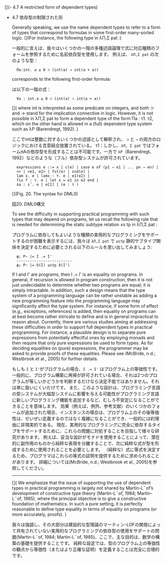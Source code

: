[](- 4.7 A restricted form of dependent types)

- 4.7 依存型の制限された形

	Generally speaking, we use the name dependent types to refer to a form of types that correspond to formulas in some first-order many-sorted logic.
	[](For instance, the following type in λΠ,Σ pat :)

	一般的に言えば、我々はいくつかの一階の多種述語論理で式に対応種類のフォームを参照するために名前依存型を使用します。
	例えば、 `λΠ,Σ pat` の次のような型：

		Πa:int. a ≥ 0 ⊃ (int(a) → int(a + a))

	corresponds to the following first-order formula:

	は以下の一階の式：

		∀a : int.a ≥ 0 ⊃ (int(a) → int(a + a))
	[](
	where int is interpreted as some predicate on integers, and both ⊃ and → stand for the implication connective in logic.
	However, it is not possible in λΠ,Σ pat to form a dependent type of the form Πa : τ1. τ2, which on the other hand is allowed in a (full) dependent type system such as λP (Barendregt, 1992).
	)

	ここでintは整数に対するいくつかの述語として解釈され、 `⊃` と `→` の両方のロジックにおける含意結合放置されている。
	τ1：しかし、`λΠ, Σ pat` ではフォームπAの依存型を形成することは不可能です。一方で `λP`（Barendregt、1992）などのような（フル）依存型システムが許可されています。

		expressions e ::= x | c(e) | case e of (p1 ⇒ e1 | ... pn ⇒ en) |
		<> | <e1, e2> | fst(e) | snd(e) |
		lam x. e | lamx : τ. e | e1(e2) |
		fix f : τ. e | let x = e1 in e2 end |
		λa : sˆ. e | e[I] | (e : τ )
	
	[](Fig. 20. The syntax for DML0)

	図20. DML0構文

	To see the difficulty in supporting practical programming with such types that may depend on programs, let us recall the following rule that is needed for determining the static subtype relation ≤s tp in λΠ,Σ pat :

	プログラムに依存してもよいような種類の実用的なプログラミングをサポートするのが困難を表示するには、我々は `λΠ,Σ pat` で `≤stp` 静的サブタイプ関係を決定するために必要とされる以下のルールを思い出してみましょう:

		φ; P~ |= I .= I'
		-------------------------
		φ; P~ |= δ(I) ≤stp δ(I') 

	If I and I' are programs, then I .= I' is an equality on programs.
	In general, if recursion is allowed in program construction, then it is not just undecidable to determine whether two programs are equal; it is simply intractable.
	In addition, such a design means that the type system of a programming language can be rather unstable as adding a new programming feature into the programming language may significantly affect the type system.
	For instance, if some form of effect (e.g., exceptions, references) is added, then equality on programs can at best become rather intricate to define and is in general impractical to reason about.
	Currently, there are various studies aiming at addressing these difficulties in order to support full dependent types in practical programming.
	For instance, a plausible design is to separate pure expressions from potentially effectful ones by employing monads and then require that only pure expressions be used to form types.
	As for deciding equalities on (pure) expressions, the programmer may be asked to provide proofs of these equalities.
	Please see (McBride, n.d.; Westbrook et al., 2005) for further details.

	もしも `I` と `I'`がプログラムの場合、`I .= I'` はプログラム上の等価性です。
	一般的に、プログラム構築に再帰が許可されている場合、それは2つのプログラムが等しいかどうかを判断するだけなら決定不能ではありません。それは単に扱いにくいだけです。
	また、このような設計は、プログラミング言語の型システムが大幅型システムに影響を与える可能性がプログラミング言語に新しいプログラミング機能を追加するなど、むしろ不安定になることができることを意味します。
	効果（例えば、例外、参考文献）のいくつかのフォームが追加された場合、インスタンスの場合は、プログラム上のその後等価性は、せいぜい定義するのではなく複雑になることができ、一般的には約理由に非現実的である。
	現在、実用的なプログラミングに完全に依存するタイプをサポートするために、これらの問題に対処することを目指して様々な研究があります。
	例えば、妥当な設計がモナドを使用することによって、潜在的に副作用のものから純粋な表現を分離することで、次に純粋な式が型を形成するために使用されることを必要とします。
	（純粋な）式に等式を決定するため、プログラマはこれらの等式の証明を提供するために求められることがあります。
	詳細については(McBride, n.d.; Westbrook et al., 2005)を参照してください。

	----
	
	[](
	We emphasize that the issue of supporting the use of dependent types in practical programming is largely not shared by Martin-L¨of’s development of constructive type theory (Martin-L¨of, 1984; Martin-L¨of, 1985), where the principal objective is to give a constructive foundation of mathematics.
	In such a pure setting, it is perfectly reasonable to define type equality in terms of equality on programs (or more accurately, proofs).
	)

	我々は強調し、その大部分は建設的な型理論のマーティン-LOFの開発によって共有されていない実用的なプログラミングの依存型の使用をサポートの問題(Martin-L¨of, 1984; Martin-L¨of, 1985)、ここで、主な目的は、数学の構築の基礎を提供することです。
	純粋な設定では、型のプログラム上の等価性の観点から等価性（またはより正確な証明）を定義することは完全に合理的です。
